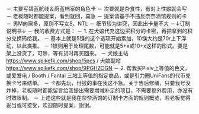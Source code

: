 － 主要写碧蓝航线＆蔚蓝档案的角色卡
－ 次要就是杂食性，有对上性癖就会写
－ 老板随时都能提案，看到就回，莫急
－ 提案请基于不违反奈奈酒馆规则的卡
－ 男M向居多，原则不写女S、NTL
－ 细节较为讲究，因此出卡量不大
－↓订制说明书↓
－ 我的收费方式是：
－ 1. 在犬娘代充这边买积分的卡密，再把拿到的积分兑换码给我。
－ 基本上就是5镁的这个选项开始累加，10镁大约是70r上下浮动，以此类推。
－ 1镁则用于处理尾数，可能就是5+x或10+x这样的形式。要是架上没货了，可赊，等有货时再买回来。
－ 犬娘主站 https://www.spikefk.com/shop/5pcs / 犬娘副站 https://www.spikefk.com/shop/9PGHZOGN
－ 2. 帮我买Pixiv上等值的色文，或爱发电 / Booth / Fantai 三站上等值的指定商品，或是引力圈UniFans的代币兑换卡号来结单。
－ 卡都先玩，付钱的事在我这不急。关于售后修缮，只要我号没炸掉，老板随时都能留言给我提出需要增减补足的项目，不需要额外费用，亦没有时效限制。
－ 上述这些就是我在奈奈酒馆的订制卡方面的规则概览，若老板觉得妥当或可接受，欢迎随时提案，谢谢。
